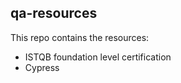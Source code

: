 ## qa-resources
This repo contains the resources:
* ISTQB foundation level certification
* Cypress 
